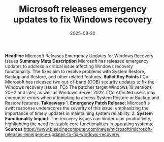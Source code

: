 ﻿---
title: Microsoft releases emergency updates to fix Windows recovery
date: '2025-08-20'
category: Markets
summary: ''
slug: microsoft releases emergency updates to fix windows recovery
source_urls:
- https://www.bleepingcomputer.com/news/microsoft/microsoft-releases-emergency-updates-to-fix-windows-recovery/
seo:
  title: Microsoft releases emergency updates to fix Windows recovery | Hash n Hedge
  description: ''
  keywords:
  - news
  - markets
  - brief
---

**Headline** Microsoft Releases Emergency Updates for Windows Recovery Issues  **Summary Meta Description** Microsoft has released emergency updates to address a critical issue affecting Windows recovery functionality. The fixes aim to resolve problems with System Restore, Backup and Restore, and other related features.  **Bullet Key Points**  ΓÇó Microsoft has released two out-of-band (OOB) security updates to fix the Windows recovery issues. ΓÇó The patches target Windows 10 versions 20H2 and later, as well as Windows Server 2022. ΓÇó Affected users may encounter errors when attempting to access System Restore or Backup and Restore features.  **Takeaways**  1. **Emergency Patch Release**: Microsoft's swift response underscores the severity of this issue, emphasizing the importance of timely updates in maintaining system reliability. 2. **System Functionality Impact**: The recovery issues can hinder user productivity, highlighting the need for stable core functionalities in operating systems.  **Sources** https://www.bleepingcomputer.com/news/microsoft/microsoft-releases-emergency-updates-to-fix-windows-recovery/ 
